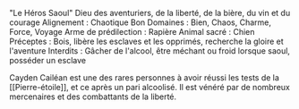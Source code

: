 "Le Héros Saoul"
Dieu des aventuriers, de la liberté, de la bière, du vin et du courage
Alignement : Chaotique Bon
Domaines : Bien, Chaos, Charme, Force, Voyage
Arme de prédilection : Rapière
Animal sacré : Chien
Préceptes : Bois, libère les esclaves et les opprimés, recherche la gloire et l'aventure
Interdits : Gâcher de l'alcool, être méchant ou froid lorsque saoul, posséder un esclave

Cayden Cailéan est une des rares personnes à avoir réussi les tests de la [[Pierre-étoile]], et ce après un pari alcoolisé. Il est vénéré par de nombreux mercenaires et des combattants de la liberté.